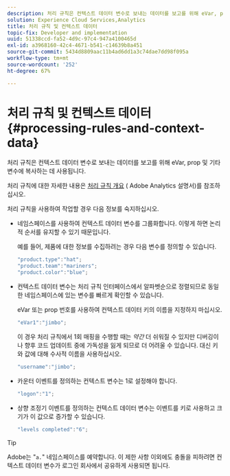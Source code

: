 ```yaml
---
description: 처리 규칙은 컨텍스트 데이터 변수로 보내는 데이터를 보고를 위해 eVar, prop 및 기타 변수에 복사하는 데 사용됩니다.
solution: Experience Cloud Services,Analytics
title: 처리 규칙 및 컨텍스트 데이터
topic-fix: Developer and implementation
uuid: 51338ccd-fa52-4d9c-97c4-947a4100465d
exl-id: a3968160-42c4-4671-b541-c14639b8a451
source-git-commit: 5434d8809aac11b4ad6dd1a3c74dae7dd98f095a
workflow-type: tm+mt
source-wordcount: '252'
ht-degree: 67%

---
```


# 처리 규칙 및 컨텍스트 데이터{#processing-rules-and-context-data}

처리 규칙은 컨텍스트 데이터 변수로 보내는 데이터를 보고를 위해 eVar, prop 및 기타 변수에 복사하는 데 사용됩니다.

처리 규칙에 대한 자세한 내용은 [처리 규칙 개요](https://experienceleague.adobe.com/docs/analytics/admin/admin-tools/processing-rules/processing-rules.html) ( Adobe Analytics 설명서)를 참조하십시오.

처리 규칙을 사용하여 작업할 경우 다음 정보를 숙지하십시오.

* 네임스페이스를 사용하여 컨텍스트 데이터 변수를 그룹화합니다. 이렇게 하면 논리적 순서를 유지할 수 있기 때문입니다.

   예를 들어, 제품에 대한 정보를 수집하려는 경우 다음 변수를 정의할 수 있습니다.

   ```js
   "product.type":"hat";
   "product.team":"mariners";
   "product.color":"blue";
   ```

* 컨텍스트 데이터 변수는 처리 규칙 인터페이스에서 알파벳순으로 정렬되므로 동일한 네임스페이스에 있는 변수를 빠르게 확인할 수 있습니다.

   eVar 또는 prop 번호를 사용하여 컨텍스트 데이터 키의 이름을 지정하지 마십시오.

   ```js
   "eVar1":"jimbo";
   ```

   이 경우 처리 규칙에서 1회 매핑을 수행할 때는 *약간* 더 쉬워질 수 있지만 디버깅이나 향후 코드 업데이트 중에 가독성을 잃게 되므로 더 어려울 수 있습니다. 대신 키와 값에 대해 수사적 이름을 사용하십시오.

   ```js
   "username":"jimbo";
   ```

* 카운터 이벤트를 정의하는 컨텍스트 변수는 1로 설정해야 합니다.

   ```js
   "logon":"1";
   ```

* 상향 조정기 이벤트를 정의하는 컨텍스트 데이터 변수는 이벤트를 키로 사용하고 크기가 이 값으로 증가할 수 있습니다.

   ```js
   "levels completed":"6";
   ```

>[!TIP]
>
>Adobe는 &quot;`a.`&quot; 네임스페이스를 예약합니다. 이 제한 사항 이외에도 충돌을 피하려면 컨텍스트 데이터 변수가 로그인 회사에서 공유하게 사용되면 됩니다.

